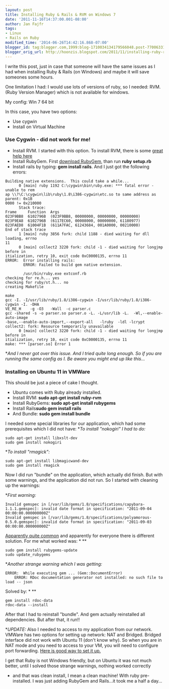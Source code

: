 ```yaml
---
layout: post
title: Installing Ruby & Rails & RVM on Windows 7
date: '2011-11-16T14:37:00.001-08:00'
author: Jan Fajfr
tags:
- Linux
- Rails on Ruby
modified_time: '2014-06-26T14:42:16.868-07:00'
blogger_id: tag:blogger.com,1999:blog-1710034134179566048.post-7700633139896977904
blogger_orig_url: http://hoonzis.blogspot.com/2011/11/installing-ruby-rails-rvm-on-windows-7.html
---
```

I write this post, just in case that someone will have the same issues
as I had when installing Ruby & Rails (on Windows) and maybe it will
save someones some hours.

One limitation I had: I would use lots of versions of ruby, so I needed:
RVM. (Ruby Version Manager) which is not available for windows.

My config: Win 7 64 bit

In this case, you have two options:

-   Use cygwin
-   Install on Virtual Machine



### Use Cygwin - did not work for me!

-   Install RVM.
    I started with this option. To install RVM, there is some [great
    help
    here](http://www.tiplite.com/how-to-install-rvm-on-windows-using-cygwin/)
-   Install RubyGem. First [download
    RubyGem](http://rubygems.org/pages/download), than run **ruby
    setup.rb**
-   Install rails by typing: **gem install rails**. And I just got the
    following errors:

``` 
Building native extensions.  This could take a while...
      0 [main] ruby 1192 C:\cygwin\bin\ruby.exe: *** fatal error - unable to rem
ap \\?\C:\cygwin\lib\ruby\1.8\i386-cygwin\etc.so to same address as parent: 0x1B
0000 != 0x210000
      Stack trace:
Frame     Function  Args
023F9BB8  6102796B  (023F9BB8, 00000000, 00000000, 00000000)
023F9EA8  6102796B  (6117EC60, 00008000, 00000000, 61180977)
023FAED8  61004F1B  (611A7FAC, 61243684, 001A0000, 00210000)
End of stack trace
      1 [main] ruby 3856 fork: child 1188 - died waiting for dll loading, errno
11
      0 [main] collect2 3220 fork: child -1 - died waiting for longjmp before in
itialization, retry 10, exit code 0xC0000135, errno 11
ERROR:  Error installing rails:
        ERROR: Failed to build gem native extension.

        /usr/bin/ruby.exe extconf.rb
checking for re.h... yes
checking for ruby/st.h... no
creating Makefile

make
gcc -I. -I/usr/lib/ruby/1.8/i386-cygwin -I/usr/lib/ruby/1.8/i386-cygwin -I. -DHA
VE_RE_H    -g -O3   -Wall  -c parser.c
gcc -shared -s -o parser.so parser.o -L. -L/usr/lib -L.  -Wl,--enable-auto-image
-base,--enable-auto-import,--export-all   -lruby  -ldl -lcrypt
collect2: fork: Resource temporarily unavailable
      0 [main] collect2 3220 fork: child -1 - died waiting for longjmp before in
itialization, retry 10, exit code 0xC0000135, errno 11
make: *** [parser.so] Error 1
```

**And I never got over this issue. And I tried quite long enough. So if
you are running the same config as I. Be aware you might end up like
this...*

### Installing on Ubuntu 11 in VMWare

This should be just a piece of cake I thought.

-   Ubuntu comes with Ruby already installed.
-   Install RVM: **sudo apt-get install ruby-rvm**
-   Install RubyGems: **sudo apt-get install rubygems**
-   Install Rails**sudo gem install rails**
-   And Bundle: **sudo gem install bundle**

I needed some special libraries for our application, which had some
prerequisites which I did not have:
**To install "nokogiri" I had to do:*

    sudo apt-get install libxslt-dev
    sudo gem install nokogiri


**To install "rmagick":*

    sudo apt-get install libmagicwand-dev
    sudo gem install rmagick


Now I did run "bundle" on the application, which actually did finish.
But with some warnings, and the application did not run. So I started
with cleaning up the warnings:

**First warning:*


    Invalid gemspec in [/var/lib/gems/1.8/specifications/capybara-1.1.1.gemspec]: invalid date format in specification: "2011-09-04 00:00:00.000000000Z"
    Invalid gemspec in [/var/lib/gems/1.8/specifications/polyamorous-0.5.0.gemspec]: invalid date format in specification: "2011-09-03 00:00:00.000000000Z"

[Apparently quite
common](http://stackoverflow.com/questions/5771758/invalid-gemspec-because-of-the-date-format-in-specification)
and apparently for everyone there is different solution. For me what
worked was:
*
**

    sudo gem install rubygems-update
    sudo update_rubygems 



**Another strange warning which I was getting:*

    ERROR:  While executing gem ... (Gem::DocumentError)
        ERROR: RDoc documentation generator not installed: no such file to load -- json


Solved by:
*
**

    gem install rdoc-data
    rdoc-data --install


After that I had to reinstall "bundle". And gem actually reinstalled all
dependencies. But after that, it run!!

**UPDATE:*
Also I needed to access to my application from our network. VMWare has
two options for setting up network: NAT and Bridged. Bridged interface
did not work with Ubuntu 11 (don't know why).
So when you are in NAT mode and you need to access to your VM, you will
need to configure port forwarding.
[Here is good way to set it
up.](http://asunix.tufts.edu/howto/vmware/portforwardingWin7)

I get that Ruby is not Windows friendly, but on Ubuntu it was not much
better, until I solved those strange warnings, nothing worked correctly
- and that was clean install, I mean a clean machine! With ruby
pre-installed. I was just adding RubyGem and Rails...it took me a half a
day...
